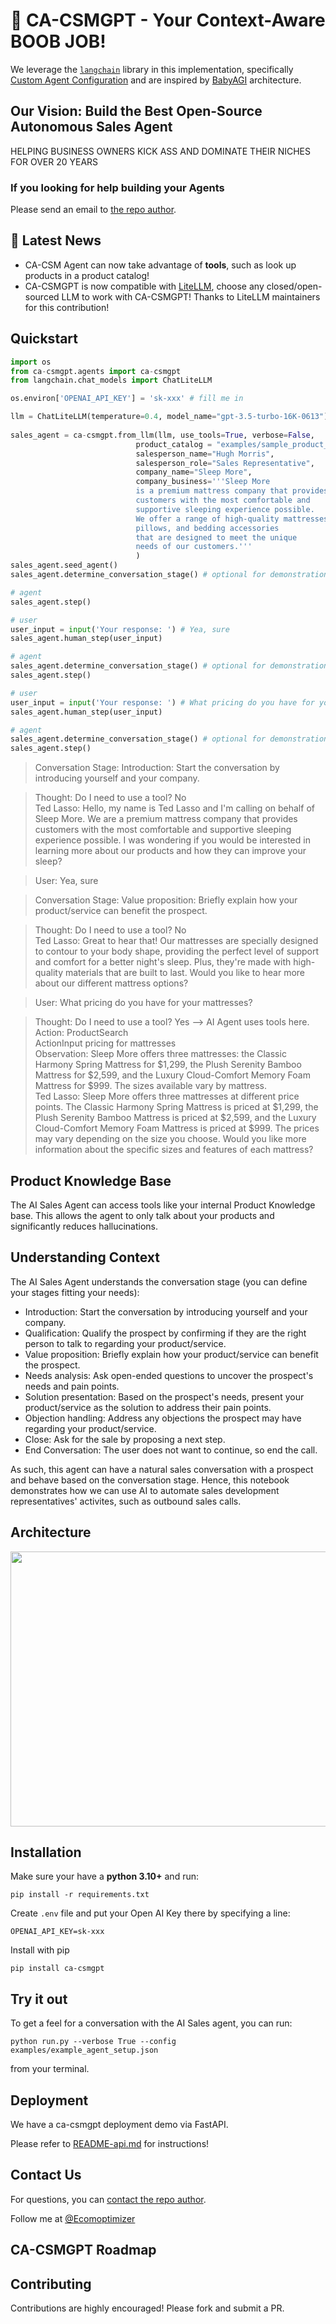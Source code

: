 # :robot: CA-CSMGPT - Your Context-Aware BOOB JOB!



We leverage the [`langchain`](https://github.com/hwchase17/langchain) library in this implementation, specifically [Custom Agent Configuration](https://langchain-langchain.vercel.app/docs/modules/agents/how_to/custom_agent_with_tool_retrieval) and are inspired by [BabyAGI](https://github.com/yoheinakajima/babyagi) architecture.

## Our Vision: Build the Best Open-Source Autonomous Sales Agent

HELPING BUSINESS OWNERS KICK ASS AND DOMINATE THEIR NICHES FOR OVER 20 YEARS

### If you looking for help building your Agents

Please send an email to [the repo author](mailto:ecomoptimizer@gmail.com).

## :red_circle: Latest News

- CA-CSM Agent can now take advantage of **tools**, such as look up products in a product catalog!
- CA-CSMGPT is now compatible with [LiteLLM](https://github.com/BerriAI/litellm), choose any closed/open-sourced LLM to work with CA-CSMGPT! Thanks to LiteLLM maintainers for this contribution!

## Quickstart

```python
import os
from ca-csmgpt.agents import ca-csmgpt
from langchain.chat_models import ChatLiteLLM

os.environ['OPENAI_API_KEY'] = 'sk-xxx' # fill me in

llm = ChatLiteLLM(temperature=0.4, model_name="gpt-3.5-turbo-16K-0613") # select your model
                            
sales_agent = ca-csmgpt.from_llm(llm, use_tools=True, verbose=False,
                            product_catalog = "examples/sample_product_catalog.txt",
                            salesperson_name="Hugh Morris",
                            salesperson_role="Sales Representative",
                            company_name="Sleep More",
                            company_business='''Sleep More 
                            is a premium mattress company that provides
                            customers with the most comfortable and
                            supportive sleeping experience possible. 
                            We offer a range of high-quality mattresses,
                            pillows, and bedding accessories 
                            that are designed to meet the unique 
                            needs of our customers.'''
                            )
sales_agent.seed_agent()
sales_agent.determine_conversation_stage() # optional for demonstration, built into the prompt

# agent 
sales_agent.step()

# user
user_input = input('Your response: ') # Yea, sure
sales_agent.human_step(user_input)

# agent
sales_agent.determine_conversation_stage() # optional for demonstration, built into the prompt
sales_agent.step()

# user
user_input = input('Your response: ') # What pricing do you have for your mattresses?
sales_agent.human_step(user_input)

# agent
sales_agent.determine_conversation_stage() # optional for demonstration, built into the prompt
sales_agent.step()
```
> Conversation Stage: 
> Introduction: Start the conversation by introducing yourself and your company. 

> Thought: Do I need to use a tool? No <br>
> Ted Lasso: Hello, my name is Ted Lasso and I'm calling on behalf of Sleep More. We are a premium mattress company that provides customers with the most comfortable and supportive sleeping experience possible. I was wondering if you would be interested in learning more about our products and how they can improve your sleep?

> User: Yea, sure

> Conversation Stage: 
> Value proposition: Briefly explain how your product/service can benefit the prospect. 

> Thought: Do I need to use a tool? No <br>
> Ted Lasso: Great to hear that! Our mattresses are specially designed to contour to your body shape, providing the perfect level of support and comfort for a better night's sleep. Plus, they're made with high-quality materials that are built to last. Would you like to hear more about our different mattress options?

> User:  What pricing do you have for your mattresses?

> Thought: Do I need to use a tool? Yes --> AI Agent uses tools here.<br>
> Action: ProductSearch<br>
> ActionInput pricing for mattresses<br>
> Observation: Sleep More offers three mattresses: the Classic Harmony Spring Mattress for $1,299, the Plush Serenity Bamboo Mattress for $2,599, and the Luxury Cloud-Comfort Memory Foam Mattress for $999. The sizes available vary by mattress.<br>
> Ted Lasso: Sleep More offers three mattresses at different price points. The Classic Harmony Spring Mattress is priced at $1,299, the Plush Serenity Bamboo Mattress is priced at $2,599, and the Luxury Cloud-Comfort Memory Foam Mattress is priced at $999. The prices may vary depending on the size you choose. Would you like more information about the specific sizes and features of each mattress? 

## Product Knowledge Base

The AI Sales Agent can access tools like your internal Product Knowledge base.
This allows the agent to only talk about your products and significantly reduces hallucinations.

## Understanding Context

The AI Sales Agent understands the conversation stage (you can define your stages fitting your needs):

- Introduction: Start the conversation by introducing yourself and your company. 
- Qualification: Qualify the prospect by confirming if they are the right person to talk to regarding your product/service.
- Value proposition: Briefly explain how your product/service can benefit the prospect. 
- Needs analysis: Ask open-ended questions to uncover the prospect's needs and pain points. 
- Solution presentation: Based on the prospect's needs, present your product/service as the solution to address their pain points.
- Objection handling: Address any objections the prospect may have regarding your product/service. 
- Close: Ask for the sale by proposing a next step. 
- End Conversation: The user does not want to continue, so end the call.
 
As such, this agent can have a natural sales conversation with a prospect and behave based on the conversation stage. Hence, this notebook demonstrates how we can use AI to automate sales development representatives' activites, such as outbound sales calls. 


## Architecture

<img src="https://singularity-assets-public.s3.amazonaws.com/new_flow.png"  width="800" height="440">

## Installation

Make sure your have a **python 3.10+** and run:

`pip install -r requirements.txt`

Create `.env` file and put your Open AI Key there by specifying a line: 

`OPENAI_API_KEY=sk-xxx`

Install with pip

`pip install ca-csmgpt`

## Try it out 

To get a feel for a conversation with the AI Sales agent, you can run:

`python run.py --verbose True --config examples/example_agent_setup.json`

from your terminal.

## Deployment

We have a ca-csmgpt deployment demo via FastAPI.

Please refer to [README-api.md](https://github.com/ecomoptimizer/ca-csmgpt/blob/main/README-api.md) for instructions!


## Contact Us

For questions, you can [contact the repo author](mailto:ecomoptimizer@gmail.com).

Follow me at [@Ecomoptimizer](https://twitter.com/Ecomoptimizer)


## CA-CSMGPT Roadmap





## Contributing

Contributions are highly encouraged! Please fork and submit a PR.
